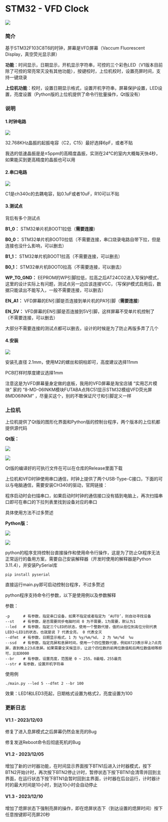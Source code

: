# STM32 - VFD Clock

![](./pics/clock.png)

### 简介

基于STM32F103C8T6的时钟，屏幕是VFD屏幕（Vaccum Fluorescent Display，真空荧光显示屏）

**功能**：时间显示，日期显示，开机显示字符串，可控的三个彩色LED（V1版本目前除了可控的常亮常灭没有其他功能），按键校时，上位机校时，设置亮屏时间，支持一键烧录

**上位机功能**：校时，设置日期显示格式，设置开机字符串，屏幕保护设置，LED设置，亮度设置（Python版的上位机提供了命令行批量操作，Qt版没有）

### 说明

#### **1.时钟电路**

![](./pics/ss_sch_clock.png)

32.768KHz晶振的起振电容（C2，C15）最好选择6pF，或者不贴

我选的低速晶振是是±5ppm的高精度晶振，实测在24℃的室内大概每天快4秒，如果能买到更高精度的晶振也可以用

#### **2.串口电路**

![](./pics/ss_sch_uart.png)

C1是ch340c的去耦电容，贴0.1uF或者10uF，R10可以不贴

#### 3.测试点

背后有多个测试点

**B1_0：** STM32单片机BOOT1拉低（**需要连接**）

**B0_0：** STM32单片机BOOT0拉低（不需要连接，串口烧录电路自带下拉，但是连接也没什么影响，可以删去）

**B1_1：** STM32单片机BOOT1拉高（不需要连接，可以删去）

**B0_1：** STM32单片机BOOT0拉高（不需要连接，可以删去）

**WP_TO_GND：** EEPROM的WP引脚拉低，拉高之后AT24C02进入写保护模式，这里的设计实际上有问题，测试点另一边应该连接VCC，（写保护模式启用后，数据只能读出不能写入，一般不需要连接，可以删去）

**EN_A1：** VFD屏幕的EN引脚是否连接到单片机的PA1引脚（**需要连接**）

**EN_5V：** VFD屏幕的EN引脚是否连接到5V引脚，这样屏幕不受单片机控制了（不需要连接，可以删去）

大部分不需要连接的测试点都可以删去，设计的时候是为了防止再版多弄了几个

#### **4.安装**

![](./pics/ss_pcb_size.png)

安装孔直径 2.1mm，使用M2的螺丝和铜柱即可，高度建议选择11mm

PCB打样时厚度建议选择1mm

注意这是为VFD屏幕量身定做的底板，我用的VFD屏幕是淘宝店铺  “实用芯片模块”  家的  “8-MD-06INKM模块FUTABA点阵C51显示STM32模组VFD荧光屏8MD06INKM” ，尽量买这个，别的不敢保证尺寸和引脚定义一样

### 上位机

上位机提供了Qt版的图形化界面和Python版的控制台程序，两个版本的上位机都提供源代码

**Qt版：**

![](./pics/ss_qt_page1.png)

![](./pics/ss_qt_page2.png)

Qt版的编译好的可执行文件在可以在仓库的Release里面下载

上位机和VFD时钟使用串口通信，时钟上提供了两个USB-Type-C接口，下面的可以与电脑通信，需要安装CH340的驱动，官网链接：

[CH340C驱动程序下载链接]: https://www.wch.cn/products/CH340.html?

程序启动时会扫描串口，如果启动时时钟的通信接口没有插到电脑上，再次扫描串口即可在串口的下拉列表里找到设备对应的串口

具体使用方法不过多赘述

**Python版：**

![](./pics/ss_py_ui.png)

![](./pics/ss_py_cli.png)

python的程序支持控制台直接操作和使用命令行操作，这是为了防止Qt程序无法正常运行的备用方案，需要自己安装解释器（开发时使用的解释器是Python 3.11.4），并安装PySerial库

```
pip install pyserial
```

直接运行main.py即可启动控制台程序，不过多赘述

python程序支持命令行参数，以下是使用例以及参数解释

参数：

```
-p		# 有参数，指定串口设备，如果不指定或者指定为 ‘AUTO’，则自动寻找设备
--st	# 有参数，是否需要同步电脑时间 0 为不需要，1为需要，默认为1
--led	# 有参数，指定三个LED的状态，使用一个整数代替，值的从低位到高位分别代表LED3~LED1的状态，也就是说 7 代表全亮， 0 代表全灭
--dfmt	# 有参数，日期显示格式，1 为 %y/%m/%d， 2 为 %m/%d  %u
--ssd	# 有参数，指定亮屏和息屏时间，使用一个四位整数代替，例如0723表示早上7点亮屏，直到晚上23点息屏。如果需要全天候显示，让这个四位数的前两位数值和后两位数值相等即可，比如0000
--br 	# 有参数，设置亮度，范围是 0 ~ 255，0最暗，255最亮
--str # 有参数，设置开机字符串
```

使用例

```
./main.py --led 5 --dfmt 2 --br 100
```

效果：LED1和LED3亮起，日期格式设置为格式2，亮度设置为100

### 更新日志
#### V1.1 - 2023/12/03
  修复了进入息屏模式之后屏幕仍然会发亮的Bug

  修复发送Reboot命令后彻底死机的Bug
#### V1.2 - 2023/12/05
  增加了新的计时器功能，在时间显示界面按下BTN1后进入计时器模式，按下BTN2开始计时，再次按下BTN2停止计时，暂停状态下按下BTN1会清零并回到主界面，在运行状态下按下BTN1会暂时回到主界面，计时器在后台运行，计时器计时的最大时间是10小时，到达10小时会自动停止

#### V1.3 - 2023/12/10

增加了熄屏状态下强制亮屏的操作，即在熄屏状态下（到达设置的熄屏时间）按下任意按键即可亮屏20秒
